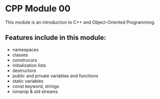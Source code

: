 # CPP Module 00

This module is an introduction to C++ and Object-Oriented Programming.

## Features include in this module:
- namespaces
- classes
- construcors
- initialization lists
- destructors
- public and private variables and functions
- static variables
- const keyword, strings
- iomanip & std streams
